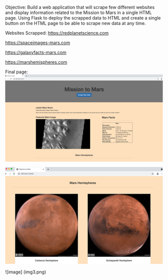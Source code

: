 
Objective:
Build a web application that will scrape few different websites and display information related to the Mission to Mars in a single HTML page. Using Flask to deploy the scrapped data to HTML and create a single button on the HTML page to be able to scrape new data at any time. 

Websites Scrapped:
https://redplanetscience.com

https://spaceimages-mars.com

https://galaxyfacts-mars.com

https://marshemispheres.com

Final page:
![image](https://github.com/azmir0218/web-scraping-challenge/blob/main/Missions_to_Mars/Images/img1.png)

![image](https://github.com/azmir0218/web-scraping-challenge/blob/main/Missions_to_Mars/Images/img2.png)

![image] (img3.png)














